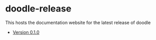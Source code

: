 # doodle-release

This hosts the documentation website for the latest release of doodle

- [Version 0.1.0](0.1.0/index.html)
